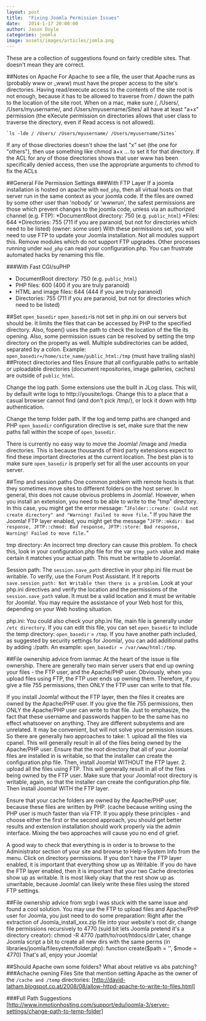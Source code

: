 ```yaml
---
layout: post
title:  "Fixing Joomla Permission Issues"
date:   2014-1-17 20:00:00
author: Jason Doyle
categories: joomla
image: assets/images/articles/jomla.png
---
```

These are a collection of suggestions found on fairly credible sites. That doesn't mean they are correct.

##Notes on Apache
For Apache to see a file, the user that Apache runs as (probably www or _www) must have the proper access
to the site's directories. Having read/execute access to the contents of the site root is not
enough, because it has to be allowed to traverse from / down the path to the location of the site root.
When on a mac, make sure /, /Users/, /Users/myusername/, and /Users/myusername/Sites/ all have at least "a+x"
permission (the eXecute permission on directories allows that user class to traverse the directory, even if Read access is not allowed).

	`ls -lde / /Users/ /Users/myusername/ /Users/myusername/Sites`

If any of those directories doesn't show the last "x" set (the one for "others"), then use something like chmod a+x ... to set it for that directory.
If the ACL for any of those directories shows that user www has been specifically denied access, then use the appropriate arguments to chmod to fix the ACLs

##General File Permission Settings
###With FTP Layer
If a joomla installation is hosted on apache with `mod_php`, then all virtual hosts on that server run in the same context as your joomla code. If the files are owned by some other user than 'nobody' or 'wwwrun', the safest permissions are those which prevent changes to the joomla code, unless via an authorized channel (e.g. FTP):
*DocumentRoot directory: 750 (e.g. `public_html`)
*Files: 644
*Directories: 755 (711 if you are paranoid, but not for directories which need to be listed) (owner: some user)
With these permissions set, you will need to use FTP to update your Joomla installation. Not all modules support this. Remove modules which do not support FTP upgrades.
Other processes running under `mod_php` can read your configuration.php. You can frustrate automated hacks by renaming this file.

###With Fast CGI/suPHP
+ DocumentRoot directory: 750 (e.g. `public_html`)
+ PHP files: 600 (400 if you are truly paranoid)
+ HTML and image files: 644 (444 if you are truly paranoid)
+ Directories: 755 (711 if you are paranoid, but not for directories which need to be listed)

##Set `open_basedir`
`open_basedir`is not set in php.ini on our servers but should be. It limits the files that can be accessed by PHP to the specified directory. Also, fopen() uses the path to check the location of the file its opening. Also, some permission issues can be resolved by setting the tmp directory on the property as well. Multiple subdirectories can be added, separated by a colon.
Example:
`open_basedir=/home/site_name/public_html:/tmp` (must have trailing slash)
##Protect directories and files
Ensure that all configurable paths to writable or uploadable directories (document repositories, image galleries, caches) are outside of `public_html`.

Change the log path.
Some extensions use the built in JLog class. This will, by default write logs to http://yousite/logs. Change this to a place that a casual browser cannot find (and don't pick /tmp/), or lock it down with http authentication.

Change the temp folder path.
If the log and temp paths are changed and PHP `open_basedir` configuration directive is set, make sure that the new paths fall within the scope of `open_basedir`.

There is currently no easy way to move the Joomla! /image and /media directories. This is because thousands of third party extensions expect to find these important directories at the current location. The best plan is to make sure `open_basedir` is properly set for all the user accounts on your server.


##Tmp and session paths
One common problem with remote hosts is that they sometimes move sites to different folders on the host server. In general, this does not cause obvious problems in Joomla!. However, when you install an extension, you need to be able to write to the "tmp" directory.
In this case, you might get the error message: "`JFolder::create: Could not create directory" and "Warning! Failed to move file.`" If you have the Joomla! FTP layer enabled, you might get the message "`JFTP::mkdir: Bad response, JFTP::chmod: Bad response, JFTP::store: Bad response, Warning! Failed to move file.`"

tmp directory:
An incorrect tmp directory can cause this problem. To check this, look in your configuration.php file for the var `$tmp_path` value and make certain it matches your actual path. This must be writable to Joomla!.

Session path:
The `session.save_path` directive in your php.ini file must be writable. To verify, use the Forum Post Assistant. If it reports `save.session_path: Not Writable then there is a problem`. Look at your php.ini directives and verify the location and the permissions of the `session.save_path` value. It must be a valid location and it must be writable for Joomla!. You may require the assistance of your Web host for this, depending on your Web hosting situation.

php.ini: You could also check your php.ini file, main file is generally under `/etc directory`. If you can edit this file, you can set `open_basedir` to include the temp directory: `open_basedir` = `/tmp`. If you have another path included, as suggested by security settings for Joomla!, you can add additional paths by adding :/path. An example: `open_basedir = /var/www/html:/tmp`.

##File ownership advice from ianmac
At the heart of the issue is file ownership. There are generally two main server users that end up owning your files - the FTP user, and the Apache/PHP user. Obviously, when you upload files using FTP, the FTP user ends up owning them. Therefore, if you give a file 755 permissions, then ONLY the FTP user can write to that file.

If you install Joomla! without the FTP layer, then the files it creates are owned by the Apache/PHP user. If you give the file 755 permissions, then ONLY the Apache/PHP user can write to that file.
Just to emphasize, the fact that these username and passwords happen to be the same has no effect whatsoever on anything. They are different subsystems and are unrelated. It may be convenient, but will not solve your permission issues.
So there are generally two approaches to take:
	1. upload all the files via cpanel. This will generally result in all of the files being owned by the Apache/PHP user. Ensure that the root directory that all of your Joomla! files are installed in is writable, so that the installer can create the configuration.php file. Then, install Joomla! WITHOUT the FTP layer.
	2. upload all the files using FTP. This will generally result in all of the files being owned by the FTP user. Make sure that your Joomla! root directory is writable, again, so that the installer can create the configuration.php file. Then install Joomla! WITH the FTP layer.

Ensure that your cache folders are owned by the Apache/PHP user, because these files are written by PHP. (cache because writing using the PHP user is much faster than via FTP.
If you apply these principles - and choose either the first or the second approach, you should get better results and extension installation should work properly via the admin interface. Mixing the two approaches will cause you no end of grief.

A good way to check that everything is in order is to browse to the Administrator section of your site and browse to Help->System Info from the menu. Click on directory permissions.
If you don't have the FTP layer enabled, it is important that everything show up as Writable. If you do have the FTP layer enabled, then it is important that your two Cache directories show up as writable. It is most likely okay that the rest show up as unwritable, because Joomla! can likely write these files using the stored FTP settings.

##File ownership advice from srgb
I was stuck with the same issue and found a cool solution. You may use the FTP to upload files and Apache/PHP user for Joomla, you just need to do some preparation:
Right after the extraction of Joomla_install_xxx.zip file into your website's root dir, change file permissions recursively to 4770 (suid bit lets Joomla pretend it's a directory creator):
chmod -R 4770 /path/to/root/htdocs/dir
Later, change Joomla script a bit to create all new dirs with the same perms (in libraries/joomla/filesystem/folder.php):
function create($path = '', $mode = 4770)
That's all, enjoy your Joomla!

##Should Apache own some folders? What about relative vs abs patching?
###Achache owning Files
Site that mention setting Apache as the owner of the `/cache and /temp` directories:
[http://david-latham.blogspot.co.at/2008/08/allow-httpd-apache-to-write-to-files.html]

###Full Path Suggestions
[http://www.inmotionhosting.com/support/edu/joomla-3/server-settings/change-path-to-temp-folder]


